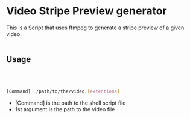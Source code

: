 Video Stripe Preview generator
===

This is a Script that uses ffmpeg to generate a stripe preview of a given video.
<br></br>



Usage
---
<br></br>
```bash
[Command]  /path/to/the/video.[extentions]

```

- [Command] is the path to the shell script file
- 1st argument is the path to the video file